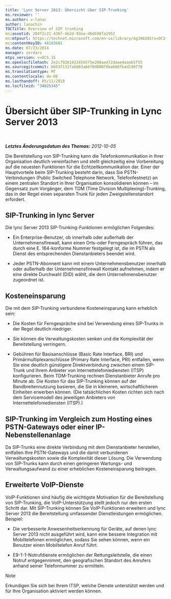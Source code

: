 ```yaml
---
title: 'Lync Server 2013: Übersicht über SIP-Trunking'
ms.reviewer: ''
ms.author: v-lanac
author: lanachin
TOCTitle: Overview of SIP trunking
ms:assetid: 204f2c21-436f-4b2d-93ea-d6db98fa2952
ms:mtpsurl: https://technet.microsoft.com/en-us/library/Gg398285(v=OCS.15)
ms:contentKeyID: 48183601
ms.date: 07/23/2014
manager: serdars
mtps_version: v=OCS.15
ms.openlocfilehash: 2e2c79261923456575e208aa472daae4aaab5f55
ms.sourcegitcommit: bb53f131fabb03a66f0d000f8ba668fbad190778
ms.translationtype: MT
ms.contentlocale: de-DE
ms.lasthandoff: 05/11/2019
ms.locfileid: "34825345"
---
```

<div data-xmlns="http://www.w3.org/1999/xhtml">

<div class="topic" data-xmlns="http://www.w3.org/1999/xhtml" data-msxsl="urn:schemas-microsoft-com:xslt" data-cs="http://msdn.microsoft.com/en-us/">

<div data-asp="http://msdn2.microsoft.com/asp">

# <a name="overview-of-sip-trunking-in-lync-server-2013"></a>Übersicht über SIP-Trunking in Lync Server 2013

</div>

<div id="mainSection">

<div id="mainBody">

<span> </span>

_**Letztes Änderungsdatum des Themas:** 2012-10-05_

Die Bereitstellung von SIP-Trunking kann die Telefonkommunikation in Ihrer Organisation deutlich vereinfachen und stellt gleichzeitig eine Vorbereitung auf die neuesten Funktionen für die Echtzeitkommunikation dar. Einer der Hauptvorteile beim SIP-Trunking besteht darin, dass Sie PSTN-Verbindungen (Public Switched Telephone Network, Telefonfestnetz) an einem zentralen Standort in Ihrer Organisation konsolidieren können – im Gegensatz zum Vorgänger, dem TDM (Time Division Multiplexing)-Trunking, das in der Regel einen separaten Trunk für jeden Zweigstellenstandort erfordert.

<div>

## <a name="sip-trunking-in-lync-server"></a>SIP-Trunking in lync Server

Die lync Server 2013 SIP-Trunking-Funktionen ermöglichen Folgendes:

  - Ein Enterprise-Benutzer, ob innerhalb oder außerhalb der Unternehmensfirewall, kann einen Orts-oder Ferngespräch führen, das durch eine E. 164-konforme Nummer festgelegt ist, die im PSTN als Dienst des entsprechenden Dienstanbieters beendet wird.

  - Jeder PSTN-Abonnent kann mit einem Unternehmensbenutzer innerhalb oder außerhalb der Unternehmensfirewall Kontakt aufnehmen, indem er eine direkte Durchwahl (DID) wählt, die dem Unternehmensbenutzer zugeordnet ist.

</div>

<div>

## <a name="cost-savings"></a>Kosteneinsparung

Die mit dem SIP-Trunking verbundene Kosteneinsparung kann erheblich sein:

  - Die Kosten für Ferngespräche sind bei Verwendung eines SIP-Trunks in der Regel deutlich niedriger.

  - Sie können die Verwaltungskosten senken und die Komplexität der Bereitstellung verringern.

  - Gebühren für Basisanschlüsse (Basic Rate Interface, BRI) und Primärmultiplexanschlüsse (Primary Rate Interface, PRI) entfallen, wenn Sie eine deutlich günstigere Direktverbindung zwischen einem SIP-Trunk und Ihrem Anbieter von Internettelefoniediensten (ITSP) konfigurieren. Beim TDM-Trunking rechnen Dienstanbieter Anrufe pro Minute ab. Die Kosten für das SIP-Trunking können auf der Bandbreitennutzung basieren, die Sie in kleineren, wirtschaftlicheren Einheiten erwerben können. (Die tatsächlichen Kosten richten sich nach dem Servicemodell des jeweiligen Anbieters von Internettelefoniediensten (ITSP).)

<div>

## <a name="sip-trunking-vs-hosting-a-pstn-gateway-or-ip-pbx"></a>SIP-Trunking im Vergleich zum Hosting eines PSTN-Gateways oder einer IP-Nebenstellenanlage

Da SIP-Trunks eine direkte Verbindung mit dem Dienstanbieter herstellen, entfallen Ihre PSTN-Gateways und die damit verbundenen Verwaltungskosten sowie die Komplexität dieser Lösung. Die Verwendung von SIP-Trunks kann durch einen geringeren Wartungs- und Verwaltungsaufwand zu einer erheblichen Kosteneinsparung beitragen.

</div>

</div>

<div>

## <a name="expanded-voip-services"></a>Erweiterte VoIP-Dienste

VoIP-Funktionen sind häufig die wichtigste Motivation für die Bereitstellung von SIP-Trunking, die VoIP-Unterstützung stellt jedoch nur den ersten Schritt dar. Mit SIP-Trunking können Sie VoIP-Funktionen erweitern und lync Server 2013 die Bereitstellung umfassender Dienstleistungen ermöglichen. Beispiel:

  - Die verbesserte Anwesenheitserkennung für Geräte, auf denen lync Server 2013 nicht ausgeführt wird, kann eine bessere Integration mit Mobiltelefonen ermöglichen, sodass Sie sehen können, wenn ein Benutzer einen Mobiltelefon Anruf führt.

  - E9-1-1-Notrufdienste ermöglichen der Rettungsleitstelle, die einen Notruf entgegennimmt, den geografischen Standort des Anrufers anhand seiner Telefonnummer zu ermitteln.

<div>


> [!NOTE]  
> Erkundigen Sie sich bei Ihrem ITSP, welche Dienste unterstützt werden und für Ihre Organisation aktiviert werden können.



</div>

</div>

</div>

<span> </span>

</div>

</div>

</div>

